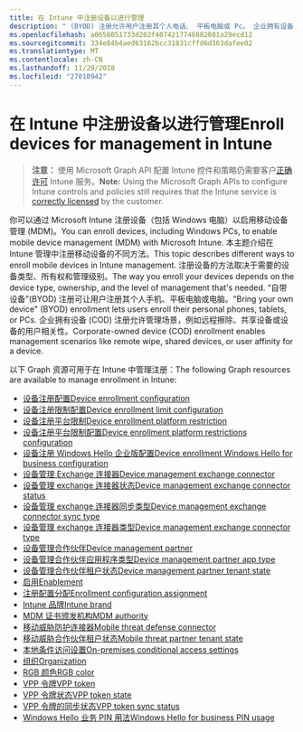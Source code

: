 ```yaml
---
title: 在 Intune 中注册设备以进行管理
description: " (BYOD) 注册允许用户注册其个人电话、 平板电脑或 Pc。 企业拥有设备 (COD) 注册允许管理场景，例如远程擦除、共享设备或设备的用户相关性。"
ms.openlocfilehash: a0658051733d202f4074217746882081a29ecd12
ms.sourcegitcommit: 334e84b4aed63162bcc31831cffd6d363dafee02
ms.translationtype: MT
ms.contentlocale: zh-CN
ms.lasthandoff: 11/29/2018
ms.locfileid: "27010942"
---
```

# <a name="enroll-devices-for-management-in-intune"></a><span data-ttu-id="46adc-104">在 Intune 中注册设备以进行管理</span><span class="sxs-lookup"><span data-stu-id="46adc-104">Enroll devices for management in Intune</span></span>

> <span data-ttu-id="46adc-105">**注意：** 使用 Microsoft Graph API 配置 Intune 控件和策略仍需要客户[正确许可](https://www.microsoft.com/en-us/cloud-platform/microsoft-intune-pricing) Intune 服务。</span><span class="sxs-lookup"><span data-stu-id="46adc-105">**Note:** Using the Microsoft Graph APIs to configure Intune controls and policies still requires that the Intune service is [correctly licensed](https://www.microsoft.com/en-us/cloud-platform/microsoft-intune-pricing) by the customer.</span></span>

<span data-ttu-id="46adc-106">你可以通过 Microsoft Intune 注册设备（包括 Windows 电脑）以启用移动设备管理 (MDM)。</span><span class="sxs-lookup"><span data-stu-id="46adc-106">You can enroll devices, including Windows PCs, to enable mobile device management (MDM) with Microsoft Intune.</span></span> <span data-ttu-id="46adc-107">本主题介绍在 Intune 管理中注册移动设备的不同方法。</span><span class="sxs-lookup"><span data-stu-id="46adc-107">This topic describes different ways to enroll mobile devices in Intune management.</span></span> <span data-ttu-id="46adc-108">注册设备的方法取决于需要的设备类型、所有权和管理级别。</span><span class="sxs-lookup"><span data-stu-id="46adc-108">The way you enroll your devices depends on the device type, ownership, and the level of management that's needed.</span></span> <span data-ttu-id="46adc-109">“自带设备”(BYOD) 注册可让用户注册其个人手机、平板电脑或电脑。</span><span class="sxs-lookup"><span data-stu-id="46adc-109">"Bring your own device" (BYOD) enrollment lets users enroll their personal phones, tablets, or PCs.</span></span> <span data-ttu-id="46adc-110">企业拥有设备 (COD) 注册允许管理场景，例如远程擦除、共享设备或设备的用户相关性。</span><span class="sxs-lookup"><span data-stu-id="46adc-110">Corporate-owned device (COD) enrollment enables management scenarios like remote wipe, shared devices, or user affinity for a device.</span></span>

<span data-ttu-id="46adc-111">以下 Graph 资源可用于在 Intune 中管理注册：</span><span class="sxs-lookup"><span data-stu-id="46adc-111">The following Graph resources are available to manage enrollment in Intune:</span></span>  

- [<span data-ttu-id="46adc-112">设备注册配置</span><span class="sxs-lookup"><span data-stu-id="46adc-112">Device enrollment configuration</span></span>](intune-onboarding-deviceenrollmentconfiguration.md)
- [<span data-ttu-id="46adc-113">设备注册限制配置</span><span class="sxs-lookup"><span data-stu-id="46adc-113">Device enrollment limit configuration</span></span>](intune-onboarding-deviceenrollmentlimitconfiguration.md)
- [<span data-ttu-id="46adc-114">设备注册平台限制</span><span class="sxs-lookup"><span data-stu-id="46adc-114">Device enrollment platform restriction</span></span>](intune-onboarding-deviceenrollmentplatformrestriction.md)
- [<span data-ttu-id="46adc-115">设备注册平台限制配置</span><span class="sxs-lookup"><span data-stu-id="46adc-115">Device enrollment platform restrictions configuration</span></span>](intune-onboarding-deviceenrollmentplatformrestrictionsconfiguration.md)
- [<span data-ttu-id="46adc-116">设备注册 Windows Hello 企业版配置</span><span class="sxs-lookup"><span data-stu-id="46adc-116">Device enrollment Windows Hello for business configuration</span></span>](intune-onboarding-deviceenrollmentwindowshelloforbusinessconfiguration.md)
- [<span data-ttu-id="46adc-117">设备管理 Exchange 连接器</span><span class="sxs-lookup"><span data-stu-id="46adc-117">Device management exchange connector</span></span>](intune-onboarding-devicemanagementexchangeconnector.md)
- [<span data-ttu-id="46adc-118">设备管理 exchange 连接器状态</span><span class="sxs-lookup"><span data-stu-id="46adc-118">Device management exchange connector status</span></span>](intune-onboarding-devicemanagementexchangeconnectorstatus.md)
- [<span data-ttu-id="46adc-119">设备管理 exchange 连接器同步类型</span><span class="sxs-lookup"><span data-stu-id="46adc-119">Device management exchange connector sync type</span></span>](intune-onboarding-devicemanagementexchangeconnectorsynctype.md)
- [<span data-ttu-id="46adc-120">设备管理 exchange 连接器类型</span><span class="sxs-lookup"><span data-stu-id="46adc-120">Device management exchange connector type</span></span>](intune-onboarding-devicemanagementexchangeconnectortype.md)
- [<span data-ttu-id="46adc-121">设备管理合作伙伴</span><span class="sxs-lookup"><span data-stu-id="46adc-121">Device management partner</span></span>](intune-onboarding-devicemanagementpartner.md)
- [<span data-ttu-id="46adc-122">设备管理合作伙伴应用程序类型</span><span class="sxs-lookup"><span data-stu-id="46adc-122">Device management partner app type</span></span>](intune-onboarding-devicemanagementpartnerapptype.md)
- [<span data-ttu-id="46adc-123">设备管理合作伙伴租户状态</span><span class="sxs-lookup"><span data-stu-id="46adc-123">Device management partner tenant state</span></span>](intune-onboarding-devicemanagementpartnertenantstate.md)
- [<span data-ttu-id="46adc-124">启用</span><span class="sxs-lookup"><span data-stu-id="46adc-124">Enablement</span></span>](intune-onboarding-enablement.md)
- [<span data-ttu-id="46adc-125">注册配置分配</span><span class="sxs-lookup"><span data-stu-id="46adc-125">Enrollment configuration assignment</span></span>](intune-onboarding-enrollmentconfigurationassignment.md)
- [<span data-ttu-id="46adc-126">Intune 品牌</span><span class="sxs-lookup"><span data-stu-id="46adc-126">Intune brand</span></span>](intune-onboarding-intunebrand.md)
- [<span data-ttu-id="46adc-127">MDM 证书颁发机构</span><span class="sxs-lookup"><span data-stu-id="46adc-127">MDM authority</span></span>](intune-onboarding-mdmauthority.md)
- [<span data-ttu-id="46adc-128">移动威胁防护连接器</span><span class="sxs-lookup"><span data-stu-id="46adc-128">Mobile threat defense connector</span></span>](intune-onboarding-mobilethreatdefenseconnector.md)
- [<span data-ttu-id="46adc-129">移动威胁合作伙伴租户状态</span><span class="sxs-lookup"><span data-stu-id="46adc-129">Mobile threat partner tenant state</span></span>](intune-onboarding-mobilethreatpartnertenantstate.md)
- [<span data-ttu-id="46adc-130">本地条件访问设置</span><span class="sxs-lookup"><span data-stu-id="46adc-130">On-premises conditional access settings</span></span>](intune-onboarding-onpremisesconditionalaccesssettings.md)
- [<span data-ttu-id="46adc-131">组织</span><span class="sxs-lookup"><span data-stu-id="46adc-131">Organization</span></span>](intune-onboarding-organization.md)
- [<span data-ttu-id="46adc-132">RGB 颜色</span><span class="sxs-lookup"><span data-stu-id="46adc-132">RGB color</span></span>](intune-onboarding-rgbcolor.md)
- [<span data-ttu-id="46adc-133">VPP 令牌</span><span class="sxs-lookup"><span data-stu-id="46adc-133">VPP token</span></span>](intune-onboarding-vpptoken.md)
- [<span data-ttu-id="46adc-134">VPP 令牌状态</span><span class="sxs-lookup"><span data-stu-id="46adc-134">VPP token state</span></span>](intune-onboarding-vpptokenstate.md)
- [<span data-ttu-id="46adc-135">VPP 令牌的同步状态</span><span class="sxs-lookup"><span data-stu-id="46adc-135">VPP token sync status</span></span>](intune-onboarding-vpptokensyncstatus.md)
- [<span data-ttu-id="46adc-136">Windows Hello 业务 PIN 用法</span><span class="sxs-lookup"><span data-stu-id="46adc-136">Windows Hello for business PIN usage</span></span>](intune-onboarding-windowshelloforbusinesspinusage.md)
